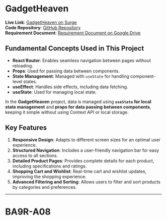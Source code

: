 # GadgetHeaven

**Live Link**: [GadgetHeaven on Surge](https://assinment-eight-ferdous.surge.sh/)  
**Code Repository**: [GitHub Repository](https://github.com/programming-hero-web-course2/b10a8-gadget-heaven-Ferdous725890)  
**Requirement Document**: [Requirement Document on Google Drive](https://drive.google.com/drive/my-drive)  

## Fundamental Concepts Used in This Project

- **React Router**: Enables seamless navigation between pages without reloading.
- **Props**: Used for passing data between components.
- **State Management**: Managed with `useState` for handling component-level states.
- **useEffect**: Handles side effects, including data fetching.
- **useState**: Used for managing local state.

In the **GadgetHeaven** project, data is managed using **`useState` for local state management** and **props for data passing between components**, keeping it simple without using Context API or local storage.

## Key Features

1. **Responsive Design**: Adapts to different screen sizes for an optimal user experience.
2. **Structured Navigation**: Includes a user-friendly navigation bar for easy access to all sections.
3. **Detailed Product Pages**: Provides complete details for each product, including specifications and ratings.
4. **Shopping Cart and Wishlist**: Real-time cart and wishlist updates, improving the shopping experience.
5. **Advanced Filtering and Sorting**: Allows users to filter and sort products by categories and preferences.

---
# BA9R-A08
